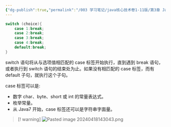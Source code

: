 ```yaml
---
{"dg-publish":true,"permalink":"/003 学习笔记/java核心技术卷1-11版/第3章 Java的基本程序设计结构/3.8 控制流程/3.8.5 多重选择：switch语句/","dgPassFrontmatter":true,"created":"2024-04-18T14:27:03.437+08:00","updated":"2024-06-01T10:44:32.252+08:00"}
---
```


```java
switch (choice){
	case 1:break; 
	case 2:break;
	case 3:break;
	case 4:break;
	default:break;
}
```

switch 语句将从与选项值相匹配的 case 标签开始执行，直到遇到 break 语句，或者执行到 switch 语句的结束处为止。如果没有相匹配的 case 标签，而有 default 子句，就执行这个子句。

case 标签可以是:

- 数字 char、byte、short 或 int 的常量表达式。
- 枚举常量。
- 从 Java7 开始，case 标签还可以是字符串字面量。

>[! warning]
>![Pasted image 20240418143043.png](/img/user/$/$Sys999%20Attachment/Pasted%20image%2020240418143043.png)

